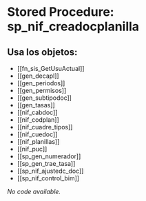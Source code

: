 # Stored Procedure: sp_nif_creadocplanilla

## Usa los objetos:
- [[fn_sis_GetUsuActual]]
- [[gen_decapl]]
- [[gen_periodos]]
- [[gen_permisos]]
- [[gen_subtipodoc]]
- [[gen_tasas]]
- [[nif_cabdoc]]
- [[nif_codplan]]
- [[nif_cuadre_tipos]]
- [[nif_cuedoc]]
- [[nif_planillas]]
- [[nif_puc]]
- [[sp_gen_numerador]]
- [[sp_gen_trae_tasa]]
- [[sp_nif_ajustedc_doc]]
- [[sp_nif_control_bim]]

*No code available.*
